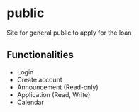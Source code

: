# public

Site for general public to apply for the loan

## Functionalities

- Login
- Create account
- Announcement (Read-only)
- Application (Read, Write)
- Calendar
